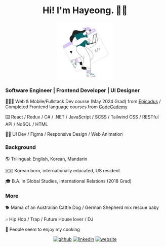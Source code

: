 <h1 align="center">Hi! I'm Hayeong. 🫶🏻 </h1> 

<p align="center">
  <a href="https://icons8.com/illustrations/author/7WmtYU90j36d"><img width="180" height="180" src="https://github.com/hypyeon/hypyeon/blob/main/sammy-line-young-woman-coding-on-laptop.gif"></a>
</p>
<h3>Software Engineer | Frontend Developer | UI Designer </h3>
<div>
  <p>
    👩🏻‍🏫 Web & Mobile/Fullstack Dev course (May 2024 Grad) from <a href="https://www.epicodus.com/">Epicodus</a> / Completed Frontend language courses from <a href="https://www.codecademy.com/profiles/hayongcodes">CodeCademy</a>
  </p>
  <p>
    ⌨️ React / Redux / C# / .NET / JavaScript / SCSS / Tailwind CSS / RESTful API / NoSQL / HTML
  </p>
  <p>
    ✍🏻 UI Dev / Figma / Responsive Design / Web Animation
  </p>
</div>
<h3>Background</h3>
<div>
  <p>
    🌎 Trilingual: English, Korean, Mandarin
  </p>
  <p>
    🇰🇷 Korean born, internationally educated, US resident
  </p>
  <p>
    🎓 B.A. in Global Studies, International Relations (2018 Grad)
  </p>
</div>
<h3>More</h3>
<div>
  <p>
    🐕 Mama of an Australian Cattle Dog / German Shepherd mix rescue baby
  </p>
  <p>
    🎶 Hip Hop / Trap / Future House lover / DJ
  </p>
  <p>
    🍲 People seem to enjoy my cooking 
  </p>
</div>
<p align="center">
  <a href="https://github.com/hypyeon"><img src='https://cdn.jsdelivr.net/npm/simple-icons@3.0.1/icons/github.svg' alt='github' height='30'></a>  
  <a href="https://www.linkedin.com/in/hayeongp828663811/"><img src='https://cdn.jsdelivr.net/npm/simple-icons@3.0.1/icons/linkedin.svg' alt='linkedin' height='30'></a>  
  <a href="https://hypyeon.github.io/WebDevWebsite/"><img src='https://cdn.jsdelivr.net/npm/simple-icons@3.0.1/icons/icloud.svg' alt='website' height='30'></a>  
</p>
